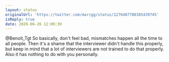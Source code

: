 ```yaml
---
layout: status
originalUrl: 'https://twitter.com/marcgg/status/1276487788385439745'
isReply: true
date: 2020-06-26 12:09:39
---
```


@Benoit_Tgt So basically, don't feel bad, mismatches happen all the time to all people. Then it's a shame that the interviewer didn't handle this properly, but keep in mind that a lot of interviewers are not trained to do that properly. Also it has nothing to do with you personally.
